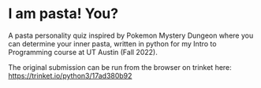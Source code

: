 # I am pasta! You?
A pasta personality quiz inspired by Pokemon Mystery Dungeon where you can determine your inner pasta, written in python for my Intro to Programming course at UT Austin (Fall 2022).

The original submission can be run from the browser on trinket here: https://trinket.io/python3/17ad380b92
